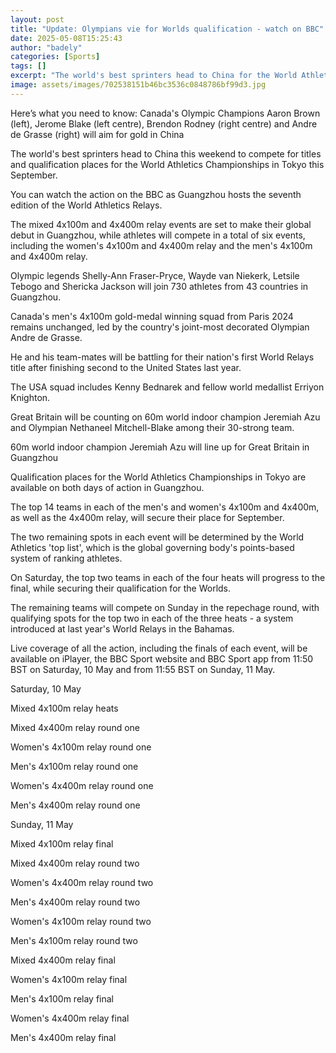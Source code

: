 ```yaml
---
layout: post
title: "Update: Olympians vie for Worlds qualification - watch on BBC"
date: 2025-05-08T15:25:43
author: "badely"
categories: [Sports]
tags: []
excerpt: "The world's best sprinters head to China for the World Athletics Relays this weekend and you can watch on the BBC."
image: assets/images/702538151b46bc3536c0848786bf99d3.jpg
---
```


Here’s what you need to know: Canada's Olympic Champions Aaron Brown (left), Jerome Blake (left centre), Brendon Rodney (right centre) and Andre de Grasse (right) will aim for gold in China

The world's best sprinters head to China this weekend to compete for titles and qualification places for the World Athletics Championships in Tokyo this September.

You can watch the action on the BBC as Guangzhou hosts the seventh edition of the World Athletics Relays. 

The mixed 4x100m and 4x400m relay events are set to make their global debut in Guangzhou, while athletes will compete in a total of six events, including the women's 4x100m and 4x400m relay and the men's 4x100m and 4x400m relay.

Olympic legends Shelly-Ann Fraser-Pryce, Wayde van Niekerk, Letsile Tebogo and Shericka Jackson will join 730 athletes from 43 countries in Guangzhou.

Canada's men's 4x100m gold-medal winning squad from Paris 2024 remains unchanged, led by the country's joint-most decorated Olympian Andre de Grasse. 

He and his team-mates will be battling for their nation's first World Relays title after finishing second to the United States last year. 

The USA squad includes Kenny Bednarek and fellow world medallist Erriyon Knighton. 

Great Britain will be counting on 60m world indoor champion Jeremiah Azu and Olympian Nethaneel Mitchell-Blake among their 30-strong team.

60m world indoor champion Jeremiah Azu will line up for Great Britain in Guangzhou

Qualification places for the World Athletics Championships in Tokyo are available on both days of action in Guangzhou. 

The top 14 teams in each of the men's and women's 4x100m and 4x400m, as well as the 4x400m relay, will secure their place for September. 

The two remaining spots in each event will be determined by the World Athletics 'top list', which is the global governing body's points-based system of ranking athletes.

On Saturday, the top two teams in each of the four heats will progress to the final, while securing their qualification for the Worlds. 

The remaining teams will compete on Sunday in the repechage round, with qualifying spots for the top two in each of the three heats - a system introduced at last year's World Relays in the Bahamas.

Live coverage of all the action, including the finals of each event, will be available on iPlayer, the BBC Sport website and BBC Sport app from 11:50 BST on Saturday, 10 May and from 11:55 BST on Sunday, 11 May.

Saturday, 10 May

Mixed 4x100m relay heats

Mixed 4x400m relay round one

Women's 4x100m relay round one

Men's 4x100m relay round one

Women's 4x400m relay round one

Men's 4x400m relay round one

Sunday, 11 May 

Mixed 4x100m relay final

Mixed 4x400m relay round two

Women's 4x400m relay round two

Men's 4x400m relay round two

Women's 4x100m relay round two

Men's 4x100m relay round two

Mixed 4x400m relay final

Women's 4x100m relay final

Men's 4x100m relay final

Women's 4x400m relay final

Men's 4x400m relay final

